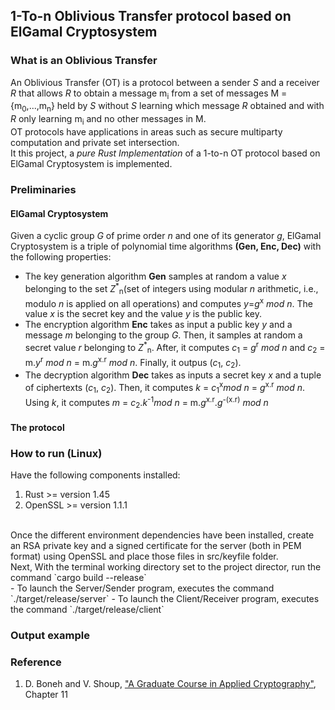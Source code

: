 ## 1-To-n Oblivious Transfer protocol based on ElGamal Cryptosystem
### What is an Oblivious Transfer
An Oblivious Transfer (OT) is a protocol between a sender *S* and a receiver *R* that allows *R* to obtain a message m<sub>i</sub> from a set of messages M = {m<sub>0</sub>,...,m<sub>n</sub>} held by *S* without *S* learning which message *R* obtained and with *R* only learning m<sub>i</sub> and no other messages in M. <br>
OT protocols have applications in areas such as secure multiparty computation and private set intersection.<br>
It this project, a *pure Rust Implementation* of a 1-to-n OT protocol based on ElGamal Cryptosystem is implemented.

### Preliminaries
#### ElGamal Cryptosystem
Given a cyclic group *G* of prime order *n* and one of its generator *g*, ElGamal Cryptosystem is a triple of polynomial time algorithms **(Gen, Enc, Dec)** with the following properties:
- The key generation algorithm **Gen** samples at random a value *x* belonging to the set *Z*<sup>*</sup><sub>n</sub>(set of integers using modular *n* arithmetic, i.e., modulo *n* is applied on all operations) and computes *y*=*g*<sup>x</sup> *mod n*. The value *x* is the secret key and the value *y* is the public key. 
- The encryption algorithm **Enc** takes as input a public key *y* and a message *m* belonging to the group *G*. Then, it samples at random a secret value *r* belonging to *Z*<sup>*</sup><sub>n</sub>. After, it computes *c*<sub>1</sub> = *g*<sup>r</sup> *mod n* and *c*<sub>2</sub> = m.*y*<sup>r</sup> *mod n* = m.*g*<sup>x.r</sup> *mod n*. Finally, it outpus (*c*<sub>1</sub>, *c*<sub>2</sub>).
- The decryption algorithm **Dec** takes as inputs a secret key *x* and a tuple of ciphertexts (*c*<sub>1</sub>, *c*<sub>2</sub>). Then, it computes *k* = *c*<sub>1</sub><sup>x</sup>*mod n* = *g*<sup>x.r</sup> *mod n*. Using *k*, it computes *m* = *c*<sub>2</sub>.*k*<sup>-1</sup>*mod n* = m.*g*<sup>x.r</sup>.*g*<sup>-(x.r)</sup> *mod n*
#### The protocol

### How to run (Linux)
Have the following components installed:
1. Rust >= version 1.45
2. OpenSSL >= version 1.1.1
<br>
Once the different environment dependencies have been installed, create an RSA private key and a signed 
certificate for the server (both in PEM format) using OpenSSL and place those files in
src/keyfile folder.<br>
Next, With the terminal working directory set to the project director, run the command `cargo build --release` <br>
- To launch the Server/Sender program, executes the command `./target/release/server`
- To launch the Client/Receiver program, executes the command `./target/release/client`

### Output example

### Reference
1. D. Boneh and V. Shoup, ["A Graduate Course in Applied Cryptography"](https://toc.cryptobook.us/), Chapter 11
